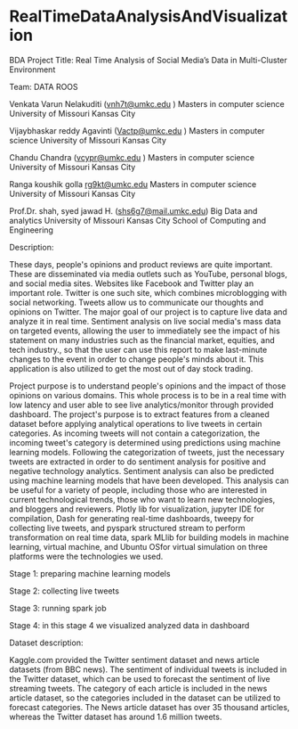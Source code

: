 # RealTimeDataAnalysisAndVisualization
BDA Project
Title: Real Time Analysis of Social Media’s Data in Multi-Cluster Environment

Team: DATA ROOS

Venkata Varun Nelakuditi
(vnh7t@umkc.edu )
Masters in computer science
University of Missouri Kansas City

Vijaybhaskar reddy Agavinti
(Vactp@umkc.edu )
Masters in computer science
University of Missouri Kansas City

Chandu Chandra
(vcypr@umkc.edu )
Masters in computer science
University of Missouri Kansas City

Ranga koushik golla
rg9kt@umkc.edu 
Masters in computer science
University of Missouri Kansas City



Prof.Dr. shah, syed jawad H.
       (shs6g7@mail.umkc.edu)
  Big Data and analytics 
                    University of Missouri Kansas City
                          School of Computing and Engineering 



Description:

These days, people's opinions and product reviews are quite important. These are disseminated via media outlets such as YouTube, personal blogs, and social media sites. Websites like Facebook and Twitter play an important role. Twitter is one such site, which combines microblogging with social networking. Tweets allow us to communicate our thoughts and opinions on Twitter. The major goal of our project is to capture live data and analyze it in real time. Sentiment analysis on live social media's mass data on targeted events, allowing the user to immediately see the impact of his statement on many industries such as the financial market, equities, and tech industry., so that the user can use this report to make last-minute changes to the event in order to change people's minds about it. This application is also utilized to get the most out of day stock trading.

  Project purpose is to understand people's opinions and the impact of those opinions on various domains. This whole process is to be in a real time with low latency and user able to see live analytics/monitor through provided dashboard. The project's purpose is to extract features from a cleaned dataset before applying analytical operations to live tweets in certain categories. As incoming tweets will not contain a categorization, the incoming tweet's category is determined using predictions using machine learning models. Following the categorization of tweets, just the necessary tweets are extracted in order to do sentiment analysis for positive and negative technology analytics. Sentiment analysis can also be predicted using machine learning models that have been developed. This analysis can be useful for a variety of people, including those who are interested in current technological trends, those who want to learn new technologies, and bloggers and reviewers.
Plotly lib for visualization, jupyter IDE for compilation, Dash for generating real-time dashboards, tweepy for collecting live tweets, and pyspark structured stream to perform transformation on real time data, spark MLlib for building models in machine learning, virtual machine, and Ubuntu OSfor virtual simulation on three platforms were the technologies we used.

Stage 1: preparing machine learning models

Stage 2: collecting live tweets

Stage 3: running spark job

Stage 4: in this stage 4 we visualized analyzed data in dashboard 

Dataset description:

Kaggle.com provided the Twitter sentiment dataset and news article datasets (from BBC news). The sentiment of individual tweets is included in the Twitter dataset, which can be used to forecast the sentiment of live streaming tweets. The category of each article is included in the news article dataset, so the categories included in the dataset can be utilized to forecast categories. The News article dataset has over 35 thousand articles, whereas the Twitter dataset has around 1.6 million tweets.

